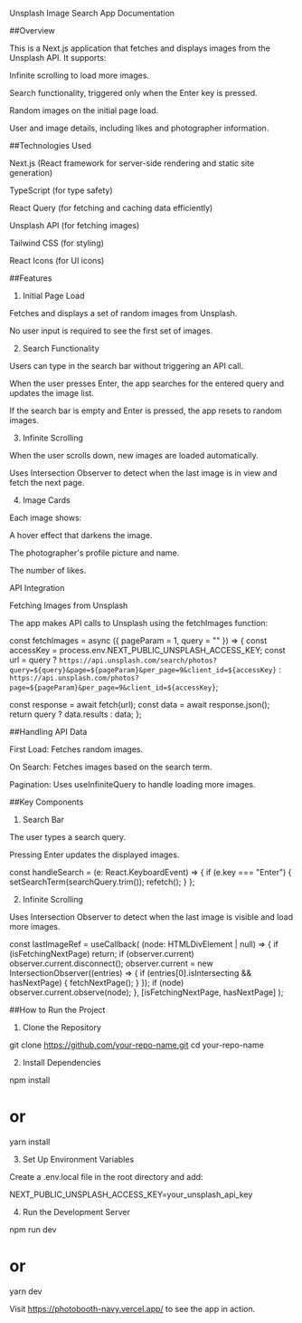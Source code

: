 Unsplash Image Search App Documentation

##Overview

This is a Next.js application that fetches and displays images from the Unsplash API. It supports:

Infinite scrolling to load more images.

Search functionality, triggered only when the Enter key is pressed.

Random images on the initial page load.

User and image details, including likes and photographer information.

##Technologies Used

Next.js (React framework for server-side rendering and static site generation)

TypeScript (for type safety)

React Query (for fetching and caching data efficiently)

Unsplash API (for fetching images)

Tailwind CSS (for styling)

React Icons (for UI icons)

##Features

1. Initial Page Load

Fetches and displays a set of random images from Unsplash.

No user input is required to see the first set of images.

2. Search Functionality

Users can type in the search bar without triggering an API call.

When the user presses Enter, the app searches for the entered query and updates the image list.

If the search bar is empty and Enter is pressed, the app resets to random images.

3. Infinite Scrolling

When the user scrolls down, new images are loaded automatically.

Uses Intersection Observer to detect when the last image is in view and fetch the next page.

4. Image Cards

Each image shows:

A hover effect that darkens the image.

The photographer's profile picture and name.

The number of likes.

API Integration

Fetching Images from Unsplash

The app makes API calls to Unsplash using the fetchImages function:

const fetchImages = async ({ pageParam = 1, query = "" }) => {
  const accessKey = process.env.NEXT_PUBLIC_UNSPLASH_ACCESS_KEY;
  const url = query
    ? `https://api.unsplash.com/search/photos?query=${query}&page=${pageParam}&per_page=9&client_id=${accessKey}`
    : `https://api.unsplash.com/photos?page=${pageParam}&per_page=9&client_id=${accessKey}`;
  
  const response = await fetch(url);
  const data = await response.json();
  return query ? data.results : data;
};

##Handling API Data

First Load: Fetches random images.

On Search: Fetches images based on the search term.

Pagination: Uses useInfiniteQuery to handle loading more images.

##Key Components

1. Search Bar

The user types a search query.

Pressing Enter updates the displayed images.

const handleSearch = (e: React.KeyboardEvent<HTMLInputElement>) => {
  if (e.key === "Enter") {
    setSearchTerm(searchQuery.trim());
    refetch();
  }
};

2. Infinite Scrolling

Uses Intersection Observer to detect when the last image is visible and load more images.

const lastImageRef = useCallback(
  (node: HTMLDivElement | null) => {
    if (isFetchingNextPage) return;
    if (observer.current) observer.current.disconnect();
    observer.current = new IntersectionObserver((entries) => {
      if (entries[0].isIntersecting && hasNextPage) {
        fetchNextPage();
      }
    });
    if (node) observer.current.observe(node);
  },
  [isFetchingNextPage, hasNextPage]
);

##How to Run the Project

1. Clone the Repository

git clone https://github.com/your-repo-name.git
cd your-repo-name

2. Install Dependencies

npm install
# or
yarn install

3. Set Up Environment Variables

Create a .env.local file in the root directory and add:

NEXT_PUBLIC_UNSPLASH_ACCESS_KEY=your_unsplash_api_key

4. Run the Development Server

npm run dev
# or
yarn dev

Visit https://photobooth-navy.vercel.app/ to see the app in action.
